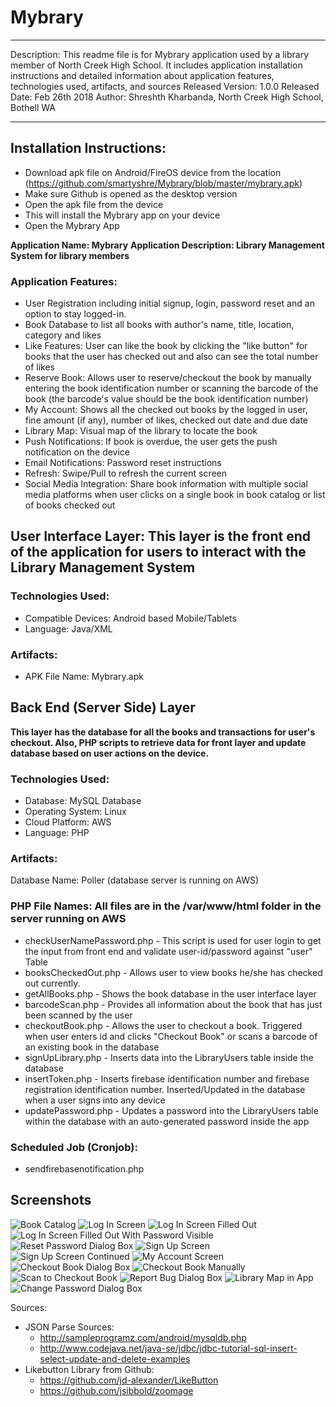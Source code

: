 # Mybrary

*****************************************************************************************
Description: This readme file is for Mybrary application used by a library member of North Creek High School. It includes application installation instructions and detailed information about application features, technologies used, artifacts, and sources
Released Version: 1.0.0
Released Date: Feb 26th 2018
Author: Shreshth Kharbanda, North Creek High School, Bothell WA
*****************************************************************************************

## Installation Instructions:
 - Download apk file on Android/FireOS device from the location (https://github.com/smartyshre/Mybrary/blob/master/mybrary.apk)
 - Make sure Github is opened as the desktop version
 - Open the apk file from the device
 - This will install the Mybrary app on your device
 - Open the Mybrary App

**Application Name: Mybrary**
**Application Description: Library Management System for library members**
### Application Features:
 - User Registration including initial signup, login, password reset and an option to stay logged-in.
 - Book Database to list all books with author's name, title, location, category and likes
 - Like Features: User can like the book by clicking the "like button" for books that the user has checked out and also can see the total number of likes
 - Reserve Book: Allows user to reserve/checkout the book by manually entering the book identification number or scanning the barcode of the book (the barcode's value should be the book identification number)
 - My Account: Shows all the checked out books by the logged in user, fine amount (if any), number of likes, checked out date and due date
 - Library Map: Visual map of the library to locate the book
 - Push Notifications: If book is overdue, the user gets the push notification on the device
 - Email Notifications: Password reset instructions
 - Refresh: Swipe/Pull to refresh the current screen
 - Social Media Integration: Share book information with multiple social media platforms when user clicks on a single book in book catalog or list of books checked out
 

## User Interface Layer: This layer is the front end of the application for users to interact with the Library Management System
### Technologies Used:
  - Compatible Devices: Android based Mobile/Tablets
  - Language: Java/XML


### Artifacts:
  - APK File Name: Mybrary.apk


## Back End (Server Side) Layer
**This layer has the database for all the books and transactions for user's checkout. Also, PHP scripts to retrieve data for front layer and update database based on user actions on the device.**

### Technologies Used:
  - Database: MySQL Database
  - Operating System: Linux
  - Cloud Platform: AWS
  - Language: PHP
  

### Artifacts:
 Database Name: Poller (database server is running on AWS)
 ### PHP File Names: All files are in the /var/www/html folder in the server running on AWS
   - checkUserNamePassword.php - This script is used for user login to get the input from front end and validate user-id/password against "user" Table
   - booksCheckedOut.php - Allows user to view books he/she has checked out currently. 
   - getAllBooks.php - Shows the book database in the user interface layer
   - barcodeScan.php - Provides all information about the book that has just been scanned by the user
   - checkoutBook.php - Allows the user to checkout a book. Triggered when user enters id and clicks "Checkout Book" or scans a barcode of an existing book in the database
   - signUpLibrary.php - Inserts data into the LibraryUsers table inside the database
   - insertToken.php - Inserts firebase identification number and firebase registration identification number. Inserted/Updated in the database when a user signs into any device
   - updatePassword.php - Updates a password into the LibraryUsers table within the database with an auto-generated password inside the app
   


### Scheduled Job (Cronjob):
   - sendfirebasenotification.php
   
   ## Screenshots
 ![Book Catalog](https://i.ibb.co/FXsGZWL/mybrary-Screenshots-p001.png)
 ![Log In Screen](https://i.ibb.co/cvz4CMg/mybrary-Screenshots-p002.png)
 ![Log In Screen Filled Out](https://i.ibb.co/kBYg8Dm/mybrary-Screenshots-p003.png)
 ![Log In Screen Filled Out With Password Visible](https://i.ibb.co/NmJ0wQs/mybrary-Screenshots-p004.png)
 ![Reset Password Dialog Box](https://i.ibb.co/Tw2qRTh/mybrary-Screenshots-p005.png)
 ![Sign Up Screen](https://i.ibb.co/g4fddFh/mybrary-Screenshots-p006.png)
 ![Sign Up Screen Continued](https://i.ibb.co/XbP9fTs/mybrary-Screenshots-p007.png)
 ![My Account Screen](https://i.ibb.co/JmSPLnM/mybrary-Screenshots-p008.png)
 ![Checkout Book Dialog Box](https://i.ibb.co/C88rhcn/mybrary-Screenshots-p009.png)
 ![Checkout Book Manually](https://i.ibb.co/ysG84pd/mybrary-Screenshots-p010.png)
 ![Scan to Checkout Book](https://i.ibb.co/DGcvvm0/mybrary-Screenshots-p011.png)
 ![Report Bug Dialog Box](https://i.ibb.co/DrkQTJN/mybrary-Screenshots-p012.png)
 ![Library Map in App](https://i.ibb.co/jgC82HC/mybrary-Screenshots-p013.png)
 ![Change Password Dialog Box](https://i.ibb.co/dbZSqgG/mybrary-Screenshots-p014.png)
 
 
 Sources:
   - JSON Parse Sources:
    	- http://sampleprogramz.com/android/mysqldb.php
    	- http://www.codejava.net/java-se/jdbc/jdbc-tutorial-sql-insert-select-update-and-delete-examples 
   - Likebutton Library from Github:
    	- https://github.com/jd-alexander/LikeButton
    	- https://github.com/jsibbold/zoomage
